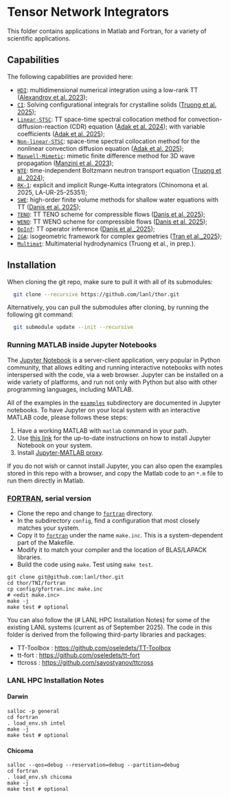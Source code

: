 # Tensor Network Integrators

This folder contains applications in Matlab and Fortran, for a variety of scientific applications.

## Capabilities

The following capabilities are provided here:
- [```HDI```](examples/HDI): multidimensional numerical integration using a low-rank TT ([Alexandrov et al. 2023](https://doi.org/10.3390/math11030534));
- [```CI```](../TT_Configurational_Integral): Solving configurational integrals for crystalline solids ([Truong et al. 2025](https://arxiv.org/abs/2505.21826));
- [```Linear-STSC```](examples/Linear-STSC): TT space-time spectral collocation method for convection-diffusion-reaction
           (CDR) equation ([Adak et al. 2024](https://arxiv.org/abs/2402.18073));
           with variable coefficients ([Adak et al. 2025](https://www.mdpi.com/2227-7390/13/14/2277));
- [```Non-linear-STSC```](examples/Non-linear-STSC): space-time spectral collocation method for the nonlinear convection diffusion equation ([Adak et al. 2025](https://arxiv.org/abs/2406.02505));
- [```Maxwell-Mimetic```](examples/Maxwell-Mimetic): mimetic finite difference method for 3D wave propagation ([Manzini et al. 2023](https://doi.org/10.1016/j.matcom.2023.03.026));
- [```NTE```](examples/NTE): time-independent Boltzmann neutron transport equation ([Truong et al. 2024](https://www.sciencedirect.com/science/article/pii/S002199912400192X));
- [```RK-1```](examples/RK-1): explicit and implicit Runge-Kutta integrators (Chinomona et al. 2025, LA-UR-25-25351);
- [```SWE```](examples/SWE): high-order finite volume methods for shallow water equations with TT ([Danis et al. 2025](https://doi.org/10.1175/MWR-D-24-0165.1));
- [```TENO```](examples/TENO): TT TENO scheme for compressible flows ([Danis et al. 2025](https://doi.org/10.2514/6.2025-0304));
- [```WENO```](examples/WENO): TT WENO scheme for compressible flows ([Danis et al. 2025](https://doi.org/10.1016/j.jcp.2025.113891));
- [```OpInf```](examples/OpInf): TT operator inference ([Danis et al._2025](https://doi.org/10.48550/arXiv.2509.08071));
- [```IGA```](examples/IGA): isogeometric framework for complex geometries ([Tran et al._2025](https://doi.org/10.48550/arXiv.2509.13224));
- [```Multimat```](examples/Multimat): Multimaterial hydrodynamics (Truong et al., in prep.).

## Installation

When cloning the git repo, make sure to pull it with all of its submodules:
```sh
  git clone --recursive https://github.com/lanl/thor.git
```
Alternatively, you can pull the submodules after cloning, by running the following git command:
```sh
  git submodule update --init --recursive
```

### Running MATLAB inside Jupyter Notebooks

The [Jupyter Notebook](https://jupyter.org/) is a server-client application, very popular in Python community, that allows editing and running interactive notebooks with notes interspersed with the code, via a web browser. Jupyter can be installed on a wide variety of platforms, and run not only with Python but also with other programming languages, including MATLAB.  

All of the examples in the [```examples```](examples) subdirectory are documented in Jupyter notebooks. 
To have Jupyter on your local system with an interactive MATLAB code, please follows these steps:

1. Have a working MATLAB with `matlab` command in your path.
2. Use [this link](https://jupyter.org/install) for the up-to-date instructions on how to install Jupyter Notebook on your system.
3. Install [Jupyter-MATLAB proxy](https://github.com/mathworks/jupyter-matlab-proxy).

If you do not wish or cannot install Jupyter, you can also open the examples stored in this repo with a browser, and copy the Matlab code to an `*.m` file to run them directly in Matlab.

### [FORTRAN](fortran), serial version

* Clone the repo and change to [`fortran`](fortran) directory.
* In the subdirectory `config`, find a configuration that most closely matches your system.
* Copy it to [`fortran`](fortran) under the name `make.inc`. This is a system-dependent part of the Makefile.
* Modify it to match your compiler and the location of BLAS/LAPACK libraries.
* Build the code using `make`. Test using `make test`.

```shell
git clone git@github.com:lanl/thor.git
cd thor/TNI/fortran
cp config/gfortran.inc make.inc
# <edit make.inc>
make -j
make test # optional
```

You can also follow the (# LANL HPC Installation Notes) for some of the existing LANL systems (current as of September 2025).
The code in this folder is derived from the following third-party libraries and packages:
 - TT-Toolbox : https://github.com/oseledets/TT-Toolbox
 - tt-fort    : https://github.com/oseledets/tt-fort
 - ttcross    : https://github.com/savostyanov/ttcross

### LANL HPC Installation Notes

#### Darwin
```shell
salloc -p general
cd fortran
. load_env.sh intel
make -j
make test # optional
```

#### Chicoma
```shell
salloc --qos=debug --reservation=debug --partition=debug
cd fortran
. load_env.sh chicoma
make -j
make test # optional
```


